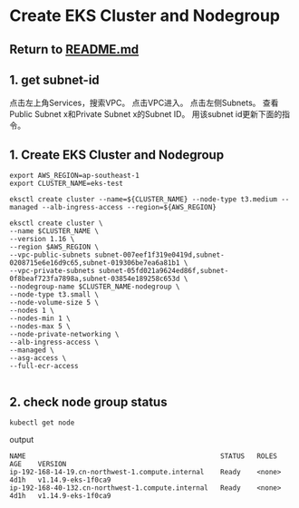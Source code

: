 # Create EKS Cluster and Nodegroup

## Return to [README.md](README.md)

## 1. get subnet-id
点击左上角Services，搜索VPC。
点击VPC进入。
点击左侧Subnets。
查看Public Subnet x和Private Subnet x的Subnet ID。
用该subnet id更新下面的指令。

## 1. Create EKS Cluster and Nodegroup
```
export AWS_REGION=ap-southeast-1
export CLUSTER_NAME=eks-test

eksctl create cluster --name=${CLUSTER_NAME} --node-type t3.medium --managed --alb-ingress-access --region=${AWS_REGION}

eksctl create cluster \
--name $CLUSTER_NAME \
--version 1.16 \
--region $AWS_REGION \
--vpc-public-subnets subnet-007eef1f319e0419d,subnet-0208715e6e16d9c65,subnet-019306be7ea6a81b1 \
--vpc-private-subnets subnet-05fd021a9624ed86f,subnet-0f8beaf723fa7898a,subnet-03854e189258c653d \
--nodegroup-name $CLUSTER_NAME-nodegroup \
--node-type t3.small \
--node-volume-size 5 \
--nodes 1 \
--nodes-min 1 \
--nodes-max 5 \
--node-private-networking \
--alb-ingress-access \
--managed \
--asg-access \
--full-ecr-access


```
## 2. check node group status
```
kubectl get node
```
output
```
NAME                                                STATUS   ROLES    AGE    VERSION
ip-192-168-14-19.cn-northwest-1.compute.internal    Ready    <none>   4d1h   v1.14.9-eks-1f0ca9
ip-192-168-40-132.cn-northwest-1.compute.internal   Ready    <none>   4d1h   v1.14.9-eks-1f0ca9
```
